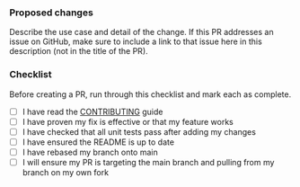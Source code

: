 ### Proposed changes

Describe the use case and detail of the change. If this PR addresses an issue on GitHub, make sure to include a link to
that issue here in this description (not in the title of the PR).

### Checklist

Before creating a PR, run through this checklist and mark each as complete.

- [ ] I have read the [CONTRIBUTING](https://github.com/nginx/telemetry-exporter/blob/main/CONTRIBUTING.md) guide
- [ ] I have proven my fix is effective or that my feature works
- [ ] I have checked that all unit tests pass after adding my changes
- [ ] I have ensured the README is up to date
- [ ] I have rebased my branch onto main
- [ ] I will ensure my PR is targeting the main branch and pulling from my branch on my own fork
